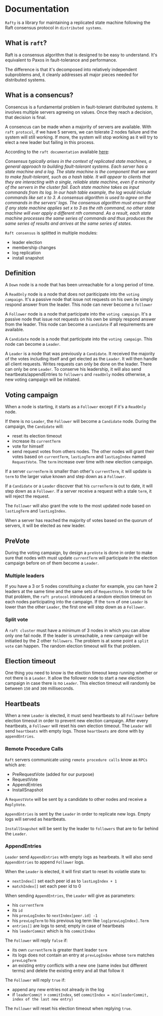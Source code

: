 # Documentation

`Rafty` is a library for maintaining a replicated state machine following the Raft consensus protocol in `distributed systems`.

## What is `raft`?

Raft is a consensus algorithm that is designed to be easy to understand. It's equivalent to Paxos in fault-tolerance and performance.

The difference is that it's decomposed into relatively independent subproblems and, it cleanly addresses all major pieces needed for distributed systems.

## What is a consencus?

Consencus is a fundamental problem in fault-tolerant distributed systems. It involves multiple servers agreeing on values. Once they reach a decision, that decision is final.

A consencus can be made when a majority of servers are available. With `raft protocol`, if we have 5 servers, we can tolerate 2 nodes failure and the system will still working. If more, the system will stop working as it will try to elect a new leader but failing in this process.

According to the `raft documentation` available [here](https://raft.github.io/raft.pdf):

_Consensus typically arises in the context of replicated state machines, a general approach to building fault-tolerant systems. Each server has a state machine and a log. The state machine is the component that we want to make fault-tolerant, such as a hash table. It will appear to clients that they are interacting with a single, reliable state machine, even if a minority of the servers in the cluster fail. Each state machine takes as input commands from its log. In our hash table example, the log would include commands like set x to 3. A consensus algorithm is used to agree on the commands in the servers' logs. The consensus algorithm must ensure that if any state machine applies set x to 3 as the nth command, no other state machine will ever apply a different nth command. As a result, each state machine processes the same series of commands and thus produces the same series of results and arrives at the same series of states_.

`Raft consensus` is splitted in multiple modules:
- leader election
- membership changes
- log replication
- install snapshot

## Definition

A `Down` node is a node that has been unreachable for a long period of time.

A `ReadOnly` node is a node that does not pariticipate into the `voting campaign`. It's a passive node that issue not requests on his own be simply respond answer from the leader. This node can never become a `follower`

A `Follower` node is a node that participate into the `voting campaign`. It's a passive node that issue not requests on his own be simply respond answer from the leader. This node can become a `candidate` if all requirements are available.

A `Candidate` node is a node that participate into the `voting campaign`. This node can become a `Leader`.

A `Leader` is a node that was previously a `Candidate`. It received the majority of the votes including itself and get elected as the `Leader`. It will then handle all client requests. Writes requests can only be done on the leader. There can only be one `Leader`. To conserve his leadership, it will also send heartbeats/appendEntries to `followers` and `readOnly` nodes otherwise, a new voting campaign will be initiated.

## Voting campaign

When a node is starting, it starts as a `Follower` except if it's a `ReadOnly` node.

If there is no `Leader`, the `Follower` will become a `Candidate` node.
During the campaign, the `Candidate` will:
- reset its election timeout
- increase its `currentTerm`
- vote for himself
- send request votes from others nodes.
The other nodes will grant their votes based on `currentTerm`, `lastLogTerm` and `lastLogIndex` named `RequestVote`. The `term` increase over time with new election campaign.

If a server `currenTerm` is smaller than other's `currentTerm`, it will update is `term` to the larger value known and step down as a `Follower`.

If a `Candidate` or a `Leader` discover that his `currenTerm` is out to date, it will step down as a `Follower`.
If a server receive a request with a stale `term`, it will reject the request.

The `Follower` will also grant the vote to the most updated node based on `lastLogTerm` and `lastLogIndex`.

When a server has reached the majority of votes based on the quorum of servers, it will be elected as new leader.

## PreVote

During the voting campaign, by design a `preVote` is done in order to make sure that nodes with must update `currentTerm` will participate in the election campaign before on of them become a `Leader`.

### Multiple leaders

If you have a 3 or 5 nodes constituing a cluster for example, you can have 2 leaders at the same time and the same sets of `RequestVote`. In order to fix that problem, the `raft protocol` introduced a random election timeout on each nodes participating into the campaign.
If the `term` of one `Leader` is lower than the other `Leader`, the first one will step down as a `Follower`.

### Split vote

A `raft cluster` must have a minimum of 3 nodes in which you can allow only one fail node. If the leader is unreachable, a new campaign will be initiatied by the 2 other `followers`. The problem is at some point a `split vote` can happen. The random election timeout will fix that problem.

## Election timeout

One thing you need to know is the election timeout keep running whether or not there is a `Leader`.
It allow the follower node to start a new election campaign in case there is no `Leader`.
This election timeout will randomly be between `150` and `300` milliseconds.

## Heartbeats

When a new `Leader` is elected, it must send heartbeats to all `Follower` before election timeout in order to prevent new election campaign. After every heartbeats, a `Follower` will reset his own election timeout.
The `Leader` will send `heartbeats` with empty logs.
Those `heartbeats` are done with by `appendEntries`.

### Remote Procedure Calls

`Raft` servers communicate using `remote procedure calls` know as `RPCs` which are:
- PreRequestVote (added for our purpose)
- RequestVote
- AppendEntries
- InstallSnapshot

A `RequestVote` will be sent by a candidate to other nodes and receive a `ReplyVote`.

`AppendEntries` is sent by the `Leader` in order to replicate new logs. Empty logs will served as heartbeats.

`InstallSnapshot` will be sent by the leader to `followers` that are to far behind the `Leader`.

### AppendEntries

`Leader` send `AppendEntries` with empty logs as hearbeats.
It will also send `AppendEntries` to append `Follower` logs.

When the `Leader` is elected, it will first start to reset its volatile state to:
- `nextIndex[]` set each peer id as to `lastLogIndex + 1`
- `matchIndex[]` set each peer id to 0


When sending `AppendEntries`, the `Leader` will give as parameters:
- his `currentTerm`
- its `id`
- his `prevLogIndex` to `nextIndex[peer.id] -1`
- his `prevLogTerm` to his previous log term like `log[prevLogIndex].Term`
- `entries[]` are logs to send; empty in case of heartbeats
- his `leaderCommit` which is his `commitIndex`

The `Follower` will reply `false` if:
- its own `currentTerm` is greater thant leader `term`
- its logs does not contain an entry at `prevLogIndex` whose `term` matches `prevLogTerm`
- an existing entry conflicts with a new one (same index but different terms) and delete the existing entry and all that follow it

The `Follower` will reply `true` if:
- append any new entries not already in the log
- if `leaderCommit` > `commitIndex`, set `commitIndex = min(leaderCommit, index of the last new entry)`

The `Follower` will reset his election timeout when replying `true`.

